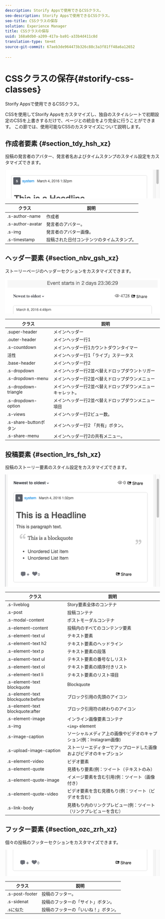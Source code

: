 ```yaml
---
description: Storify Appsで使用できるCSSクラス。
seo-description: Storify Appsで使用できるCSSクラス。
seo-title: CSSクラスの保存
solution: Experience Manager
title: CSSクラスの保存
uuid: 168a0db0-a209-417a-ba91-a33b4d411c8d
translation-type: tm+mt
source-git-commit: 67aeb3de964473b326c88c3a3f81ff48a6a12652

---
```



# CSSクラスの保存{#storify-css-classes}

Storify Appsで使用できるCSSクラス。

CSSを使用してStorify Appsをカスタマイズし、独自のスタイルシートで初期設定のCSSを上書きするだけで、ページとの統合をより完全に行うことができます。 この節では、使用可能なCSSのカスタマイズについて説明します。

## 作成者要素 {#section_tdy_hsh_xz}

投稿の発言者のアバター、発言者名およびタイムスタンプのスタイル設定をカスタマイズできます。

![](assets/StorifyAuthorCSS.png)

| クラス | 説明 |
|---|---|
| .s-author-name | 作成者 |
| .s-author-avatar | 発言者のアバター。 |
| .s-img | 発言者のアバター画像。 |
| .s-timestamp | 投稿された日付コンテンツのタイムスタンプ。 |

## ヘッダー要素 {#section_nbv_gsh_xz}

ストーリーページのヘッダーセクションをカスタマイズできます。

![](assets/StorifyHeaderCSS-countdown-1.png)

| **クラス** | **説明** |
|---|---|
| .super-header | メインヘッダー |
| .outer-header | メインヘッダー行1 |
| .s-countdown | メインヘッダー行1カウントダウンタイマー |
| 活性 | メインヘッダー行1「ライブ」ステータス |
| .base-header | メインヘッダー行2 |
| .s-dropdown | メインヘッダー行2並べ替えドロップダウントリガー |
| .s-dropdown-menu | メインヘッダー行2並べ替えドロップダウンメニュー |
| .s-dropdown-triangle | メインヘッダー行2並べ替えドロップダウンメニューキャレット。 |
| .s-dropdown-option | メインヘッダー行2並べ替えドロップダウンメニュー項目 |
| .s-views | メインヘッダー行2ビュー数。 |
| .s-share-buttonボタン | メインヘッダー行2 「共有」ボタン。 |
| .s-share-menu | メインヘッダー行2の共有メニュー。 |

## 投稿要素 {#section_lrs_fsh_xz}

投稿のストーリー要素のスタイル設定をカスタマイズできます。

![](assets/StorifyPostCSS.png)

| **クラス** | **説明** |
|---|---|
| .s-liveblog | Story要素全体のコンテナ |
| .s-post | 投稿コンテナ |
| .s-modal-content | ポストモーダルコンテナ |
| .s-element-content | 投稿内のすべてのコンテンツ要素 |
| .s-element-text ul | テキスト要素 |
| .s-element-text h2 | テキスト要素のヘッドライン |
| .s-element-text p | テキスト要素の段落 |
| .s-element-text ul | テキスト要素の番号なしリスト |
| .s-element-text ol | テキスト要素の順序付きリスト |
| .s-element-text li | テキスト要素のリスト項目 |
| .s-element-text blockquote | Blockquote |
| .s-element-text blockquote:before | ブロック引用の先頭のアイコン |
| .s-element-text blockquote:after | ブロック引用符の終わりのアイコン |
| .s-element-image | インライン画像要素コンテナ |
| .s-img | `<img>` element |
| .s-image-caption | ソーシャルメディア上の画像やビデオのキャプション(例：Instagram画像) |
| .s-upload-image-caption | ストーリーエディターでアップロードした画像およびビデオのキャプション |
| .s-element-video | ビデオ要素 |
| .s-element-quote | 見積もり要素(例：ツイート（テキストのみ） |
| .s-element-quote-image | イメージ要素を含む引用(例：ツイート（画像付き） |
| .s-element-quote-video | ビデオ要素を含む見積もり(例：ツイート（ビデオを含む） |
| .s-link-body | 見積もり内のリンクプレビュー(例：ツイート（リンクプレビューを含む） |

## フッター要素 {#section_ozc_zrh_xz}

個々の投稿のフッターセクションをカスタマイズできます。

![](assets/storify_CSS_footer.png)

| **クラス** | **説明** |
|---|---|
| .s-post-footer | 投稿のフッター。 |
| .s-sidenat | 投稿のフッターの「サイト」ボタン。 |
| .sに似た | 投稿のフッターの「いいね！」ボタン。 |
